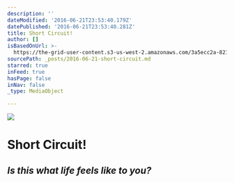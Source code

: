 ```yaml
---
description: ''
dateModified: '2016-06-21T23:53:40.179Z'
datePublished: '2016-06-21T23:53:40.281Z'
title: Short Circuit!
author: []
isBasedOnUrl: >-
  https://the-grid-user-content.s3-us-west-2.amazonaws.com/3a5ecc2a-821a-49bc-a5c6-14c1ccd64254.jpg
sourcePath: _posts/2016-06-21-short-circuit.md
starred: true
inFeed: true
hasPage: false
inNav: false
_type: MediaObject

---
```

![](https://the-grid-user-content.s3-us-west-2.amazonaws.com/0729c4c6-86ef-4597-bd9a-e17277a4c3a5.jpg)

# Short Circuit!

## _Is this what life feels like to you?_